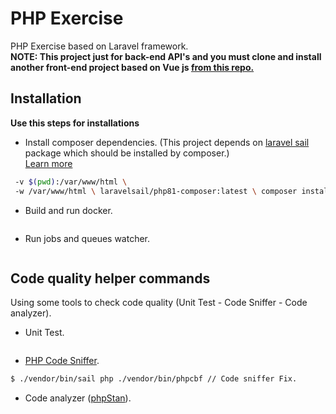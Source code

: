 

# PHP Exercise
PHP Exercise based on Laravel framework.  
**NOTE: This project just for back-end API's and you must clone and install another front-end project based on Vue js [from this repo.](https://github.com/ahmedelattar73/VUE-Exercise)**

## Installation
**Use this steps for installations**

- Install composer dependencies.  (This project depends on [laravel sail](https://laravel.com/docs/9.x/sail) package which should be installed by composer.)  
  [Learn more](https://laravel.com/docs/9.x/sail#installing-composer-dependencies-for-existing-projects)

```bash docker run --rm \ -u "$(id -u):$(id -g)" \    
 -v $(pwd):/var/www/html \    
 -w /var/www/html \ laravelsail/php81-composer:latest \ composer install --ignore-platform-reqs  
 ```   
- Build and run docker.
```bash $ ./vendor/bin/sail up  
 ```   
- Run jobs and queues watcher.
 ```bash $ ./vendor/bin/sail php artisan queue:work $ ./vendor/bin/sail php artisan schedule:work  
 ```   
## Code quality helper commands

Using some tools to check code quality (Unit Test - Code Sniffer - Code analyzer).
- Unit Test.

```bash $ ./vendor/bin/sail php artisan test  
```  
- [PHP Code Sniffer](https://github.com/squizlabs/PHP_CodeSniffer).
```bash $ ./vendor/bin/sail php ./vendor/bin/phpcs // Code sniffer check.  
$ ./vendor/bin/sail php ./vendor/bin/phpcbf // Code sniffer Fix.  
```  
- Code analyzer ([phpStan](https://phpstan.org/)).
```bash $ ./vendor/bin/sail php ./vendor/bin/phpstan analyse -l 6 // Code analyzer.  
```
